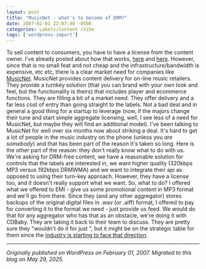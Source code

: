 ```yaml
---
layout: post
title: "MusicNet - what's to become of DRM?"
date: 2007-02-01 22:07:40 -0500
categories: Labels/Content rVibe
tags: ['wordpress-import']
---
```


To sell content to consumers, you have to have a license from the content owner. I've already posted about how that works, [here](http://meansofproduction.wordpress.com/2007/01/19/looking-back-engaging-the-major-labels/) and [here](http://meansofproduction.wordpress.com/2007/01/09/the-majors-record-labels/). However, since that is no small feat and not cheap and the infrastructure/bandwidth is expensive, etc etc, there is a clear market need for companies like [MusicNet](http://www.musicnet.com). MusicNet provides content delivery for on-line music retailers. They provide a turnkey solution (that you can brand with your own look and feel, but the functionality is theirs) that includes player and ecommerce functions. They are filling a bit of a market need. They offer delivery and a far less cost of entry than going straight to the labels. Not a bad deal and in general a good thing for a startup to leverage (now, if the majors change their tune and start simple aggregate licensing, well, I see less of a need for MusicNet, but maybe they will find an additional model). I've been talking to MusicNet for well over six months now about striking a deal. It's hard to get a lot of people in the music industry on the phone (unless you _are somebody_) and that has been part of the reason it's taken so long. Here is the other part of the reason: they don't really know what to do with us. We're asking for DRM-free content, we have a reasonable solution for controls that the labels are interested in, we want higher quality (320kbps MP3 versus 192kbps DRMWMA) and we want to integrate their api as opposed to using their turn-key approach. However, they have a license too, and it doesn't really support what we want. So, what to do? I offered what we offered to EMI - give us some promotional content in MP3 format and we'll go from there. Since they (and any other aggregator) stores backups of the original digital files in .wav (or .aiff) format, I offered to pay for converting it to the format we need - just provide us feed. We would do that for any aggregator who has that as an obstacle, we're doing it with CDBaby. They are taking it back to their team to discuss. They are pretty sure they "wouldn't do it for just ", but it might be on the strategic table for them since the [industry is starting to face that direction](http://news.com.com/Record+labels+mull+unrestricted+digital+music/2100-1027_3-6152313.html?tag=nefd.top).

---

*Originally published on WordPress on February 01, 2007. Migrated to this blog on May 29, 2025.*
